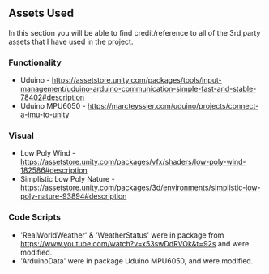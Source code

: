 ## Assets Used
In this section you will be able to find credit/reference to all of the 3rd party assets that I have used in the project.

### Functionality
- Uduino - https://assetstore.unity.com/packages/tools/input-management/uduino-arduino-communication-simple-fast-and-stable-78402#description
- Uduino MPU6050 - https://marcteyssier.com/uduino/projects/connect-a-imu-to-unity

### Visual
- Low Poly Wind - https://assetstore.unity.com/packages/vfx/shaders/low-poly-wind-182586#description
- Simplistic Low Poly Nature - https://assetstore.unity.com/packages/3d/environments/simplistic-low-poly-nature-93894#description

### Code Scripts
- 'RealWorldWeather' & 'WeatherStatus' were in package from https://www.youtube.com/watch?v=x53swDdRVOk&t=92s and were modified.
- 'ArduinoData' were in package Uduino MPU6050, and were modified.
